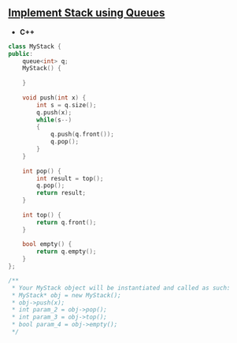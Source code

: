 ## [Implement Stack using Queues](https://leetcode.com/problems/implement-stack-using-queues/)

* **C++**
```cpp
class MyStack {
public:
    queue<int> q;
    MyStack() {
        
    }
    
    void push(int x) {
        int s = q.size();
        q.push(x);
        while(s--)
        {
            q.push(q.front());
            q.pop();
        }
    }
    
    int pop() {
        int result = top();
        q.pop();
        return result;
    }
    
    int top() {
        return q.front();
    }
    
    bool empty() {
        return q.empty();
    }
};

/**
 * Your MyStack object will be instantiated and called as such:
 * MyStack* obj = new MyStack();
 * obj->push(x);
 * int param_2 = obj->pop();
 * int param_3 = obj->top();
 * bool param_4 = obj->empty();
 */
```
